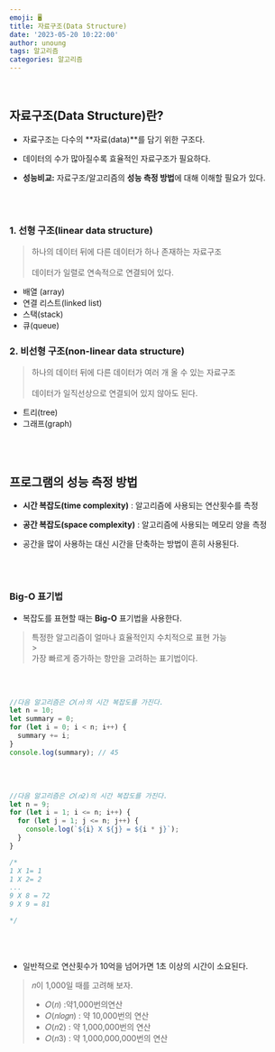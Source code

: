 ```yaml
---
emoji: 🖥
title: 자료구조(Data Structure)
date: '2023-05-20 10:22:00'
author: unoung
tags: 알고리즘
categories: 알고리즘
---
```


<br/>

## 자료구조(Data Structure)란?

- 자료구조는 다수의 **자료(data)**를 담기 위한 구조다.

- 데이터의 수가 많아질수록 효율적인 자료구조가 필요하다.

- **성능비교:** 자료구조/알고리즘의 **성능 측정 방법**에 대해 이해할 필요가 있다.

<br/>
<br/>

### 1. 선형 구조(linear data structure)

> 하나의 데이터 뒤에 다른 데이터가 하나 존재하는 자료구조 <br/><br/>
> 데이터가 일렬로 연속적으로 연결되어 있다.

- 배열 (array)
- 연결 리스트(linked list)
- 스택(stack)
- 큐(queue)

### 2. 비선형 구조(non-linear data structure)

> 하나의 데이터 뒤에 다른 데이터가 여러 개 올 수 있는 자료구조 <br/><br/>
> 데이터가 일직선상으로 연결되어 있지 않아도 된다.

- 트리(tree)
- 그래프(graph)

<br/>
<br/>

## 프로그램의 성능 측정 방법

- **시간 복잡도(time complexity)** : 알고리즘에 사용되는 연산횟수를 측정

- **공간 복잡도(space complexity)** : 알고리즘에 사용되는 메모리 양을 측정

- 공간을 많이 사용하는 대신 시간을 단축하는 방법이 흔히 사용된다.

<br/>
<br/>

### Big-O 표기법

- 복잡도를 표현할 때는 **Big-O** 표기법을 사용한다.

> 특정한 알고리즘이 얼마나 효율적인지 수치적으로 표현 가능
> <br/> > <br/>
> 가장 빠르게 증가하는 항만을 고려하는 표기법이다.

<br/>
<br/>

```js
//다음 알고리즘은 𝑂(𝑛)의 시간 복잡도를 가진다.
let n = 10;
let summary = 0;
for (let i = 0; i < n; i++) {
  summary += i;
}
console.log(summary); // 45
```

<br/>
<br/>

```js
//다음 알고리즘은 𝑂(𝑛2)의 시간 복잡도를 가진다.
let n = 9;
for (let i = 1; i <= n; i++) {
  for (let j = 1; j <= n; j++) {
    console.log(`${i} X ${j} = ${i * j}`);
  }
}

/*
1 X 1= 1 
1 X 2= 2 
...
9 X 8 = 72 
9 X 9 = 81

*/
```

<br/>
<br/>

- 일반적으로 연산횟수가 10억을 넘어가면 1초 이상의 시간이 소요된다.

> 𝑛이 1,000일 때를 고려해 보자.
>
> - 𝑂(𝑛) :약1,000번의연산 <br/>
> - 𝑂(𝑛𝑙𝑜𝑔𝑛) : 약 10,000번의 연산 <br/>
> - 𝑂(𝑛2) : 약 1,000,000번의 연산 <br/>
> - 𝑂(𝑛3) : 약 1,000,000,000번의 연산 <br/>

```toc

```
